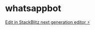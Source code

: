 # whatsappbot

[Edit in StackBlitz next generation editor ⚡️](https://stackblitz.com/~/github.com/benilaye/whatsappbot)